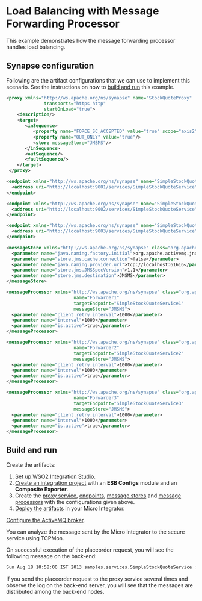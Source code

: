 # Load Balancing with Message Forwarding Processor
This example demonstrates how the message forwarding processor handles load balancing.

## Synapse configuration

Following are the artifact configurations that we can use to implement this scenario. See the instructions on how to [build and run](#build-and-run) this example.

```xml tab='Proxy Service'
<proxy xmlns="http://ws.apache.org/ns/synapse" name="StockQuoteProxy"
              transports="https http"
              startOnLoad="true">
    <description/>
    <target>
       <inSequence>
          <property name="FORCE_SC_ACCEPTED" value="true" scope="axis2"/>
          <property name="OUT_ONLY" value="true"/>
          <store messageStore="JMSMS"/>
       </inSequence>
       <outSequence/>
       <faultSequence/>
    </target>
 </proxy>
```

```xml tab='Endpoint 1'
<endpoint xmlns="http://ws.apache.org/ns/synapse" name="SimpleStockQuoteService1">
  <address uri="http://localhost:9001/services/SimpleStockQuoteService"/>
</endpoint>
```

```xml tab='Endpoint 2'
<endpoint xmlns="http://ws.apache.org/ns/synapse" name="SimpleStockQuoteService2">
  <address uri="http://localhost:9002/services/SimpleStockQuoteService"/>
</endpoint>
```

```xml tab='Endpoint 3'
<endpoint xmlns="http://ws.apache.org/ns/synapse" name="SimpleStockQuoteService3">
  <address uri="http://localhost:9003/services/SimpleStockQuoteService"/>
</endpoint>
```

```xml tab='Message Store'
<messageStore xmlns="http://ws.apache.org/ns/synapse" class="org.apache.synapse.message.store.impl.jms.JmsStore" name="JMSMS">
  <parameter name="java.naming.factory.initial">org.apache.activemq.jndi.ActiveMQInitialContextFactory</parameter>
  <parameter name="store.jms.cache.connection">false</parameter>
  <parameter name="java.naming.provider.url">tcp://localhost:61616</parameter>
  <parameter name="store.jms.JMSSpecVersion">1.1</parameter>
  <parameter name="store.jms.destination">JMSMS</parameter>
</messageStore>
```

```xml tab='Message Processor 1'
<messageProcessor xmlns="http://ws.apache.org/ns/synapse" class="org.apache.synapse.message.processor.impl.forwarder.ScheduledMessageForwardingProcessor"
                         name="Forwarder1"
                         targetEndpoint="SimpleStockQuoteService1"
                         messageStore="JMSMS">
  <parameter name="client.retry.interval">1000</parameter>
  <parameter name="interval">1000</parameter>
  <parameter name="is.active">true</parameter>
</messageProcessor>
```

```xml tab='Message Processor 2'
<messageProcessor xmlns="http://ws.apache.org/ns/synapse" class="org.apache.synapse.message.processor.impl.forwarder.ScheduledMessageForwardingProcessor"
                         name="Forwarder2"
                         targetEndpoint="SimpleStockQuoteService2"
                         messageStore="JMSMS">
  <parameter name="client.retry.interval">1000</parameter>
  <parameter name="interval">1000</parameter>
  <parameter name="is.active">true</parameter>
</messageProcessor>
```

```xml tab='Message Processor 3'
<messageProcessor xmlns="http://ws.apache.org/ns/synapse" class="org.apache.synapse.message.processor.impl.forwarder.ScheduledMessageForwardingProcessor"
                         name="Forwarder3"
                         targetEndpoint="SimpleStockQuoteService3"
                         messageStore="JMSMS">
  <parameter name="client.retry.interval">1000</parameter>
  <parameter name="interval">1000</parameter>
  <parameter name="is.active">true</parameter>
</messageProcessor>
```

## Build and run

Create the artifacts:

1. [Set up WSO2 Integration Studio]({{base_path}}/integrate/develop/installing-wso2-integration-studio).
2. [Create an integration project]({{base_path}}/integrate/develop/create-integration-project) with an <b>ESB Configs</b> module and an <b>Composite Exporter</b>.
3. Create the [proxy service]({{base_path}}/integrate/develop/creating-artifacts/creating-a-proxy-service), [endpoints]({{base_path}}/integrate/develop/creating-artifacts/creating-endpoints), [message stores]({{base_path}}/integrate/develop/creating-artifacts/creating-a-message-store) and [message processors]({{base_path}}/integrate/develop/creating-artifacts/creating-a-message-processor) with the configurations given above.
4. [Deploy the artifacts]({{base_path}}/integrate/develop/deploy-artifacts) in your Micro Integrator.

[Configure the ActiveMQ broker](../../../../setup/brokers/configure-with-ActiveMQ).

You can analyze the message sent by the Micro Integrator to the secure service using TCPMon.

On successful execution of the placeorder request, you will see the following message on the back-end:

```xml
Sun Aug 18 10:58:00 IST 2013 samples.services.SimpleStockQuoteService :: Accepted order #5 for : 18851 stocks of WSO2 at $ 61.782478265721714
```

If you send the placeorder request to the proxy service several times and observe the log on the back-end server, you will see that the messages are distributed among the back-end nodes.